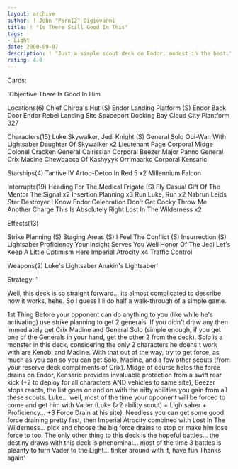 ```yaml
---
layout: archive
author: ! John "Parn12" Digiovanni
title: ! "Is There Still Good In This"
tags:
- Light
date: 2000-09-07
description: ! "Just a simple scout deck on Endor, modest in the best."
rating: 4.0
---
```

Cards: 

'Objective There Is Good In Him

Locations(6)
Chief Chirpa's Hut (S)
Endor Landing Platform (S)
Endor Back Door
Endor Rebel Landing Site
Spaceport Docking Bay
Cloud City Plantform 327

Characters(15)
Luke Skywalker, Jedi Knight (S)
General Solo
Obi-Wan With Lightsaber
Daughter Of Skywalker x2
Lieutenant Page
Corporal Midge
Colonel Cracken
General Calrissian
Corporal Beezer
Major Panno
General Crix Madine
Chewbacca Of Kashyyyk
Orrimaarko
Corporal Kensaric

Starships(4)
Tantive IV
Artoo-Detoo In Red 5 x2
Millennium Falcon

Interrupts(19)
Heading For The Medical Frigate (S)
Fly Casual
Gift Of The Mentor
The Signal x2
Insertion Planning x3
Run Luke, Run x2
Nabrun Leids
Star Destroyer
I Know
Endor Celebration
Don't Get Cocky
Throw Me Another Charge
This Is Absolutely Right
Lost In The Wilderness x2

Effects(13)

Strike Planning (S)
Staging Areas (S)
I Feel The Conflict (S)
Insurrection (S)
Lightsaber Proficiency
Your Insight Serves You Well
Honor Of The Jedi
Let's Keep A Little Optimism Here
Imperial Atrocity x4
Traffic Control

Weapons(2)
Luke's Lightsaber
Anakin's Lightsaber'

Strategy: '

Well, this deck is so straight forward... its almost complicated to describe how it works, hehe.  So I guess I'll do half a walk-through of a simple game.

1st Thing Before your opponent can do anything to you (like while he's activating) use strike planning to get 2 generals.  If you didn't draw any then immediately get Crix Madine and General Solo (simple enough, if you get one of the Generals in your hand, get the other 2 from the deck).  Solo is a monster in this deck, considering the only 2 characters he doens't work with are Kenobi and Madine.  With that out of the way, try to get force, as much as you can so you can get Solo, Madine, and a few other scouts (from your reserve deck compliments of Crix).  Midge of course helps the force drains on Endor, Kensaric provides invaluable protection from a swift rear kick (+2 to deploy for all characters AND vehicles to same site), Beezer stops reacts, the list goes on and on with the nifty abilities you gain from all these scouts.  Luke... well, most of the time your opponent will be forced to come and get him with Vader (Luke (>2 ability scout) + Lightsaber + Proficiency... +3 Force Drain at his site).  Needless you can get some good force draining pretty fast, then Imperial Atrocity combined with Lost In The Wilderness... pick and choose the big force drains to stop or make him lose force to too.  The only other thing to this deck is the hopeful battles... the destiny draws with this deck is phenominal... most of the time 3 battles is pleanty to turn Vader to the Light... tinker around with it, have fun  Thanks again'